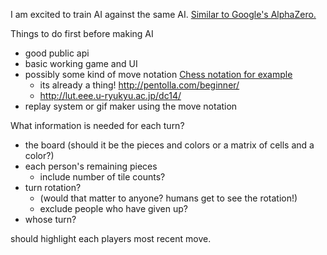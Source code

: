 
I am excited to train AI against the same AI. [Similar to Google's AlphaZero.](https://deepmind.com/blog/alphago-zero-learning-scratch)

Things to do first before making AI
* good public api
* basic working game and UI
* possibly some kind of move notation [Chess notation for example](https://en.wikipedia.org/wiki/Chess_notation#Notation_systems_for_humans)
  * its already a thing! http://pentolla.com/beginner/
  * http://lut.eee.u-ryukyu.ac.jp/dc14/
* replay system or gif maker using the move notation

What information is needed for each turn?
* the board (should it be the pieces and colors or a matrix of cells and a color?)
* each person's remaining pieces
  * include number of tile counts?
* turn rotation?
  * (would that matter to anyone? humans get to see the rotation!) 
  * exclude people who have given up?
* whose turn?


should highlight each players most recent move.